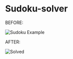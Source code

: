 # Sudoku-solver

BEFORE:



![Sudoku Example](https://user-images.githubusercontent.com/75920922/127914450-1d500d3e-d450-4b5a-b2c0-5b56b433ffb1.png)


AFTER:



![Solved](https://user-images.githubusercontent.com/75920922/127914451-486e3199-e483-41c0-8210-827fe0a425e0.png)
